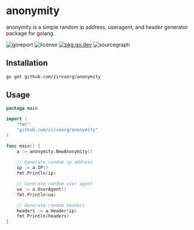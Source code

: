 # anonymity
anonymity is a simple random ip address, useragent, and header generator package for golang.

![goreport](https://goreportcard.com/badge/github.com/zirvaorg/anonymity)
![license](https://badgen.net/github/license/zirvaorg/anonymity)
[![pkg.go.dev](https://pkg.go.dev/badge/github.com/zirvaorg/anonymity)](https://pkg.go.dev/github.com/zirvaorg/anonymity)
![sourcegraph](https://sourcegraph.com/github.com/zirvaorg/anonymity/-/badge.svg)

## Installation
```bash
go get github.com/zirvaorg/anonymity
```

## Usage
```go
package main

import (
    "fmt"
    "github.com/zirvaorg/anonymity"
)

func main() {
    a := anonymity.NewAnonymity()
	
    // Generate random ip address
    ip := a.IP()
    fmt.Println(ip)

    // Generate random user agent
    ua := a.UserAgent()
    fmt.Println(ua)

    // Generate random headers
    headers := a.Header(ip)
    fmt.Println(headers)
}
```